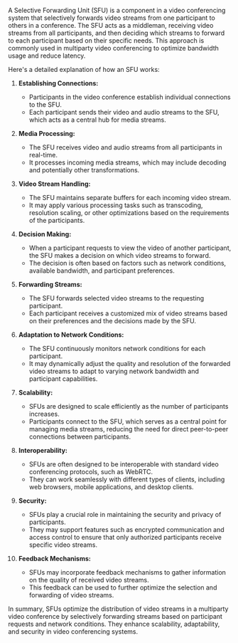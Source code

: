 A Selective Forwarding Unit (SFU) is a component in a video conferencing system that selectively forwards video streams from one participant to others in a conference. The SFU acts as a middleman, receiving video streams from all participants, and then deciding which streams to forward to each participant based on their specific needs. This approach is commonly used in multiparty video conferencing to optimize bandwidth usage and reduce latency.

Here's a detailed explanation of how an SFU works:

1. **Establishing Connections:**

   - Participants in the video conference establish individual connections to the SFU.
   - Each participant sends their video and audio streams to the SFU, which acts as a central hub for media streams.
2. **Media Processing:**

   - The SFU receives video and audio streams from all participants in real-time.
   - It processes incoming media streams, which may include decoding and potentially other transformations.
3. **Video Stream Handling:**

   - The SFU maintains separate buffers for each incoming video stream.
   - It may apply various processing tasks such as transcoding, resolution scaling, or other optimizations based on the requirements of the participants.
4. **Decision Making:**

   - When a participant requests to view the video of another participant, the SFU makes a decision on which video streams to forward.
   - The decision is often based on factors such as network conditions, available bandwidth, and participant preferences.
5. **Forwarding Streams:**

   - The SFU forwards selected video streams to the requesting participant.
   - Each participant receives a customized mix of video streams based on their preferences and the decisions made by the SFU.
6. **Adaptation to Network Conditions:**

   - The SFU continuously monitors network conditions for each participant.
   - It may dynamically adjust the quality and resolution of the forwarded video streams to adapt to varying network bandwidth and participant capabilities.
7. **Scalability:**

   - SFUs are designed to scale efficiently as the number of participants increases.
   - Participants connect to the SFU, which serves as a central point for managing media streams, reducing the need for direct peer-to-peer connections between participants.
8. **Interoperability:**

   - SFUs are often designed to be interoperable with standard video conferencing protocols, such as WebRTC.
   - They can work seamlessly with different types of clients, including web browsers, mobile applications, and desktop clients.
9. **Security:**

   - SFUs play a crucial role in maintaining the security and privacy of participants.
   - They may support features such as encrypted communication and access control to ensure that only authorized participants receive specific video streams.
10. **Feedback Mechanisms:**

    - SFUs may incorporate feedback mechanisms to gather information on the quality of received video streams.
    - This feedback can be used to further optimize the selection and forwarding of video streams.

In summary, SFUs optimize the distribution of video streams in a multiparty video conference by selectively forwarding streams based on participant requests and network conditions. They enhance scalability, adaptability, and security in video conferencing systems.
